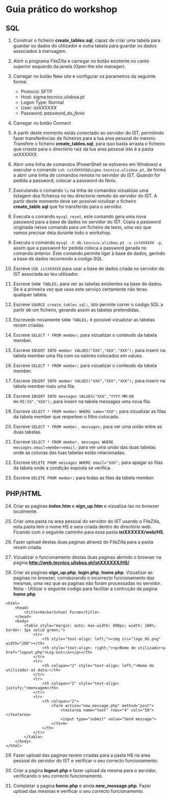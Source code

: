 # Guia prático do workshop

## SQL

1. Construir o ficheiro **create_tables.sql**, capaz de criar uma tabela para guardar os dados do utilizador e outra tabela para guardar os dados associados à mensagem.

2. Abrir o programa FileZilla e carregar no botão existente no canto superior esquerdo da janela (Open the site manager).

3. Carregar no botão New site e configurar os parametros da seguinte forma:
	* Protocol: SFTP
	* Host: sigma.tecnico.ulisboa.pt
	* Logon Type: Normal
	* User: *istXXXXXX*
	* Password: *password_do_fenix*

4. Carregar no botão Connect

5. A partir deste momento estás conectado ao servidor do IST, permitindo fazer transferências de ficheiros para a tua area pessoal do mesmo. Transfere o ficheiro **create_tables.sql**, para isso basta arrasta o ficheiro que criaste para o directório raiz da tua area pessoal isto é a pasta *istXXXXXX*. 

6. Abrir uma linha de comandos (PowerShell se estiveres em Windows) e executar o comando `ssh istXXXXXX@sigma.tecnico.ulisboa.pt`, de forma a abrir uma linha de comandos remota no servidor do IST. Quando for pedida a password, colocar a password do fénix.

7. Executando o comando `ls` na linha de comandos vizualizas uma listagem dos ficheiros no teu directorio remoto do servidor do IST. A partir deste momento deve ser possivel vizulizar o ficheiro **create_table.sql** que foi transferido para o servidor.

8. Executa o comando `mysql_reset`, este comando gera uma nova password para a base de dados no servidor do IST. Copia a password originada nesse comando para um ficheiro de texto, uma vez que vamos precisar dela durante todo o workshop.

9. Executa o comando `mysql -h db.tecnico.ulisboa.pt -u istXXXXXX -p`, assim que a password for pedida coloca a password gerada no comando anterior. Este comando permite ligar à base de dados, gerindo a base de dados recorrendo a codigo SQL.

10. Escreve `USE istXXXXXX` para usar a base de dados criada no servidor do IST associada ao teu utilizador.

11. Escreve `SHOW TABLES;` para ver as tabelas existentes na base de dados. Se é a primeira vez que usas este serviço certamente não teras qualquer tabela.

12. Escreve `SOURCE create_tables.sql;`, isto permite correr o codigo SQL a partir de um ficheiro, gerando assim as tabelas pretendidas.

13. Escrevedo novamente `SHOW TABLES;` é possivel vizualizar as tabelas recem criadas.

14. Escreve `SELECT * FROM member;` para vizualizar o conteudo da tabela member. 

15. Escreve `INSERT INTO member VALUES("XXX","XXX","XXX");` para inserir na tabela member uma fila com os valores colocados em values.

16. Escreve `SELECT * FROM member;` para vizualizar o conteudo da tabela member.

17. Escreve `INSERT INTO member VALUES("XXX","XXX","XXX");` para inserir na tabela member mais uma fila.

18. Escreve `INSERT INTO messages VALUES("XXX","YYYY-MM-DD HH:MI:SS","XXX");` para inserir na tabela messages uma nova fila.

19. Escreve `SELECT * FROM member WHERE name="XXX";` para vizualizar as filas da tabela member que respeitem o filtro colocado.

20. Escreve `SELECT * FROM member, messages;` para ver uma união entre as duas tabelas.

21. Escreve `SELECT * FROM member, messages WHERE messages.email=member=email;` para ver uma união das duas tabelas onde as colunas das tuas tabelas estão relacionadas.

22. Escreve `DELETE FROM messages WHERE email="XXX";` para apagar as filas da tabela onde a condição exposta se verifica.

23. Escreve `DELETE FROM member;` para todas as filas da tabela member.

## PHP/HTML

24. Criar as paginas **index.htm** e **sign_up.htm** e vizualiza-las no browser localmente.

23. Criar uma pasta na area pessoal do servidor do IST usando o FileZilla, esta pasta tem o nome HS e sera criada dentro do directório web. Ficando com o seguinte caminho para essa pasta **istXXXXXX/web/HS**.

24. Fazer upload destas duas paginas atravez do FileZilla para a pasta recem criada.

25. Vizualizar o funcionamento destas duas paginas abrindo o browser na pagina **http://web.tecnico.ulisboa.pt/istXXXXXX/HS/**

26. Criar as paginas **sign_up.php**, **login.php**, **home.php**. Vizualizar as paginas no browser, corroborando o incorrecto funcionamento das mesmas, uma vez que as paginas não foram processadas no servidor.
	Nota - Utilizar o seguinte codigo para facilitar a contrução da pagina **home.php**

````
<html>
	<head>
		<title>HackerSchool Forum</title>
	</head>
	<body>
		<table style="margin: auto; max-width: 800px; width: 100%; border: 3px solid green;">
			<tr>
				<th style="text-align: left;"><img src="logo_HS.png" width="200"></th>
				<th style="text-align: right;"><p>Nome de utilizador<a href="logout.php">Log-out</a></p></th>
			</tr>
			<tr>
				<th colspan="2" style="text-align: left;">Nome do utilizador at data:</th>
			</tr>
			<tr>
				<th colspan="2" style="text-align: justify;">mensagem</th>
			</tr>
			<tr>
				<th colspan="2">
					<form action="new_message.php" method="post">
						<textarea name="text" rows="4" cols="50"></textarea>
						<input type="submit" value="Send message">
					</form>
				</th>
			</tr>
		</table>
	</body>
</html>

````

29. Fazer upload das paginas recem criadas para a pasta HS na area pessoal do servidor do IST e verificar o seu correcto funcionamento.

28. Criar a pagina **logout.php** e fazer upload da mesma para o servidor, verificando o seu correcto funcionamento.

29. Completar a pagina **home.php** e ainda **new_message.php**. Fazer upload das mesmas e verificar o seu correcto funcionamento.
